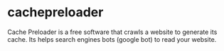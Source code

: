 # cachepreloader
Cache Preloader is a free software that crawls a website to generate its cache. Its helps search engines bots (google bot) to read your website.
